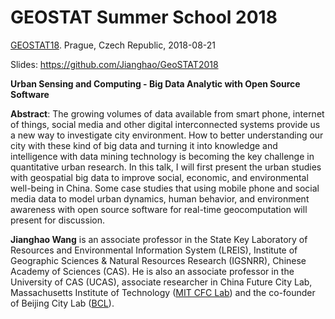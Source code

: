 # GEOSTAT Summer School 2018


[GEOSTAT18](http://geostat-course.org/2018). Prague, Czech Republic, 2018-08-21

Slides: https://github.com/Jianghao/GeoSTAT2018

**Urban Sensing and Computing - Big Data Analytic with Open Source Software**

**Abstract**: The growing volumes of data available from smart phone, internet of things, social media and other digital interconnected systems provide us a new way to investigate city environment. How to better understanding our city with these kind of big data and turning it into knowledge and intelligence with data mining technology is becoming the key challenge in quantitative urban research. In this talk, I will first present the urban studies with geospatial big data to improve social, economic, and environmental well-being in China. Some case studies that using mobile phone and social media data to model urban dynamics, human behavior, and environment awareness with open source software for real-time geocomputation will present for discussion.

**Jianghao Wang** is an associate professor in the State Key Laboratory of Resources and Environmental Information System (LREIS), Institute of Geographic Sciences & Natural Resources Research (IGSNRR), Chinese Academy of Sciences (CAS). He is also an associate professor in the University of CAS (UCAS), associate researcher in China Future City Lab, Massachusetts Institute of Technology ([MIT CFC Lab](http://cfclab.mit.edu)) and the co-founder of Beijing City Lab ([BCL](https://www.beijingcitylab.com/)).
